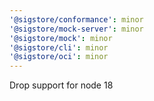 ```yaml
---
'@sigstore/conformance': minor
'@sigstore/mock-server': minor
'@sigstore/mock': minor
'@sigstore/cli': minor
'@sigstore/oci': minor
---
```


Drop support for node 18
